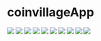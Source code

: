 # coinvillageApp
<img src="https://user-images.githubusercontent.com/87538540/190533767-bc4b0940-81dd-4520-9eb0-4652ae7f4555.png" />
<img src="https://user-images.githubusercontent.com/87538540/190533813-0fec501f-3491-42ac-8b57-9094141985c1.png" />
<img src="https://user-images.githubusercontent.com/87538540/190533984-73c1743f-e4cc-4c10-8ba0-b858ba854d80.png" />
<img src="https://user-images.githubusercontent.com/87538540/190534010-d1e6fbb9-6eff-4969-8430-3584e0bbd1d0.png" />
<img src="https://user-images.githubusercontent.com/87538540/190534041-c5c8c439-8904-49bc-b950-4d29b8cfe36a.png" />
<img src="https://user-images.githubusercontent.com/87538540/190534150-d59add41-8f30-419d-9025-70b5549d344f.png" />
<img src="https://user-images.githubusercontent.com/87538540/190534214-74bcc5c5-de9e-427e-a172-804acdf12d3d.png" />
<img src="https://user-images.githubusercontent.com/87538540/190534554-57a43ec8-70aa-40fd-acad-3e819ec90310.png" />




<img src="https://user-images.githubusercontent.com/87538540/190532868-0f4d309a-1ee5-4455-946f-4c70e25c18df.png" />
<img src="https://user-images.githubusercontent.com/87538540/190532713-98969e70-9e01-4200-ab80-7c760a0581f3.png" />
